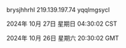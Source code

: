 brysjhhrhl 219.139.197.74 yqqlmgsycl

2024年 10月 27日 星期日 04:30:02 CST

2024年 10月 26日 星期六 20:30:02 GMT
